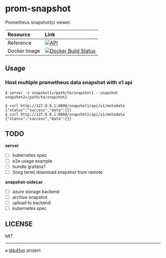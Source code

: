 # prom-snapshot

Prometheus snapshot(s) viewer.

| Resource | Link |
|:----|:----|
| Reference | [![API](https://godoc.org/github.com/b4fun/prom-snapshot?status.svg)](https://pkg.go.dev/github.com/b4fun/prom-snapshot?tab=overview) |
| Docker Image | [![Docker Build Status](https://img.shields.io/docker/build/b4fun/prom-snapshot-server)](https://hub.docker.com/repository/docker/b4fun/prom-snapshot-server) |

## Usage

### Host multiple prometheus data snapshot with v1 api

```
$ server -s snapshot1=/path/to/snapshot1 --snapshot snapshot2=/path/to/snapshot2
```

```
$ curl http://127.0.0.1:8080/snapshot1/api/v1/metadata
{"status":"success","data":{}}
$ curl http://127.0.0.1:8080/snapshot2/api/v1/metadata
{"status":"success","data":{}}
```

## TODO

**server**

- [ ] kubernetes spec
- [ ] e2e usage example
- [ ] bundle grafana?
- [ ] (long term) download snapshot from remote

**snapshot-sidecar**

- [ ] azure storage backend
- [ ] archive snapshot
- [ ] upload to backend
- [ ] kubernetes spec

## LICENSE

MIT

---

a [@b4fun][@b4fun] project

[@b4fun]: https://www.build4.fun
